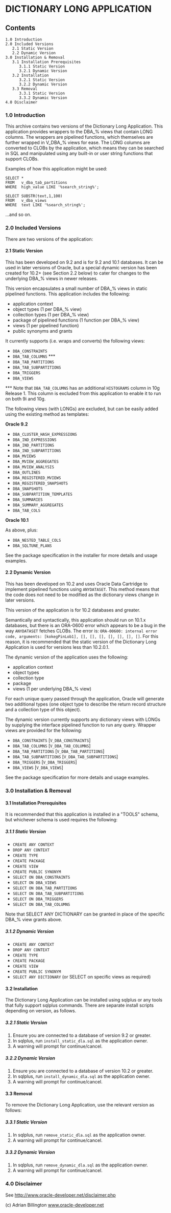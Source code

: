 
# DICTIONARY LONG APPLICATION

## Contents
```
1.0 Introduction
2.0 Included Versions
   2.1 Static Version
   2.2 Dynamic Version
3.0 Installation & Removal
   3.1 Installation Prerequisites
      3.1.1 Static Version
      3.2.1 Dynamic Version
   3.2 Installation
      3.2.1 Static Version
      3.2.2 Dynamic Version
   3.3 Removal
      3.3.1 Static Version
      3.3.2 Dynamic Version
4.0 Disclaimer
```
  
### 1.0 Introduction
This archive contains two versions of the Dictionary Long Application. This application provides wrappers to the DBA_% views that contain LONG columns. The wrappers are pipelined functions, which themselves are further wrapped in V_DBA_% views for ease. The LONG columns are converted to CLOBs by the application, which means they can be searched in SQL and manipulated using any built-in or user string functions that support CLOBs. 

Examples of how this application might be used:

   ```
   SELECT *
   FROM   v_dba_tab_partitions 
   WHERE  high_value LIKE '%search_string%';
   ```

   ```
   SELECT SUBSTR(text,1,100) 
   FROM   v_dba_views
   WHERE  text LIKE '%search_string%';
   ```

   ...and so on.

  
### 2.0 Included Versions
There are two versions of the application:

#### 2.1 Static Version
This has been developed on 9.2 and is for 9.2 and 10.1 databases. It can be used in later versions of Oracle, but a special dynamic version has been created for 10.2+ (see Section 2.2 below) to cater for changes to the underlying DBA_% views in newer releases.

This version encapsulates a small number of DBA_% views in static pipelined functions. This application includes the following:

* application context
* object types (1 per DBA_% view)
* collection types (1 per DBA_% view)
* package of pipelined functions (1 function per DBA_% view)
* views (1 per pipelined function)
* public synonyms and grants

It currently supports (i.e. wraps and converts) the following views: 

* `DBA_CONSTRAINTS`
* `DBA_TAB_COLUMNS` ***
* `DBA_TAB_PARTITIONS`
* `DBA_TAB_SUBPARTITIONS`
* `DBA_TRIGGERS`
* `DBA_VIEWS`

*** Note that `DBA_TAB_COLUMNS` has an additional `HISTOGRAMS` column in 10g Release 1. This column is excluded from this application to enable it to run on both 9i and 10g.

The following views (with LONGs) are excluded, but can be easily added using the existing method as templates:

**Oracle 9.2**

* `DBA_CLUSTER_HASH_EXPRESSIONS`
* `DBA_IND_EXPRESSIONS`
* `DBA_IND_PARTITIONS`
* `DBA_IND_SUBPARTITIONS`
* `DBA_MVIEWS`
* `DBA_MVIEW_AGGREGATES`
* `DBA_MVIEW_ANALYSIS`
* `DBA_OUTLINES`
* `DBA_REGISTERED_MVIEWS`
* `DBA_REGISTERED_SNAPSHOTS`
* `DBA_SNAPSHOTS`
* `DBA_SUBPARTITION_TEMPLATES`
* `DBA_SUMMARIES`
* `DBA_SUMMARY_AGGREGATES`
* `DBA_TAB_COLS`

**Oracle 10.1**

As above, plus:

* `DBA_NESTED_TABLE_COLS`
* `DBA_SQLTUNE_PLANS`

See the package specification in the installer for more details and usage examples.

#### 2.2 Dynamic Version
This has been developed on 10.2 and uses Oracle Data Cartridge to implement pipelined functions using `ANYDATASET`. This method means that the code does not need to be modified as the dictionary views change in later versions.

This version of the application is for 10.2 databases and greater.

Semantically and syntactically, this application should run on 10.1.x databases, but there is an ORA-0600 error which appears to be a bug in the way `ANYDATASET` fetches CLOBs. The error is: `ORA-00600: internal error code, arguments: [kokegPinLob1], [], [], [], [], [], [], []`. For this reason, it is recommended that the static version of the Dictionary Long Application is used for versions less than 10.2.0.1.

The dynamic version of the application uses the following:

* application context
* object types
* collection type
* package
* views (1 per underlying DBA_% view)

For each unique query passed through the application, Oracle will generate two additional types (one object type to describe the return record structure and a collection type of this object).

The dynamic version currently supports any dictionary views with LONGs by supplying the interface pipelined function to run any query. Wrapper views are provided for the following:

* `DBA_CONSTRAINTS`        [`V_DBA_CONSTRAINTS`]
* `DBA_TAB_COLUMNS`        [`V_DBA_TAB_COLUMNS`]
* `DBA_TAB_PARTITIONS`     [`V_DBA_TAB_PARTITIONS`]
* `DBA_TAB_SUBPARTITIONS`  [`V_DBA_TAB_SUBPARTITIONS`]
* `DBA_TRIGGERS`           [`V_DBA_TRIGGERS`]
* `DBA_VIEWS`              [`V_DBA_VIEWS`]


See the package specification for more details and usage examples.

### 3.0 Installation & Removal

#### 3.1 Installation Prerequisites
It is recommended that this application is installed in a "TOOLS" schema, but whichever schema is used requires the following:

##### 3.1.1 Static Version

* `CREATE ANY CONTEXT`
* `DROP ANY CONTEXT`
* `CREATE TYPE`
* `CREATE PACKAGE`
* `CREATE VIEW`
* `CREATE PUBLIC SYNONYM`
* `SELECT ON DBA_CONSTRAINTS`
* `SELECT ON DBA_VIEWS`
* `SELECT ON DBA_TAB_PARTITIONS`
* `SELECT ON DBA_TAB_SUBPARTITIONS`
* `SELECT ON DBA_TRIGGERS`
* `SELECT ON DBA_TAB_COLUMNS`
  
Note that SELECT ANY DICTIONARY can be granted in place of the specific DBA_% view grants above. 

##### 3.1.2 Dynamic Version

* `CREATE ANY CONTEXT`
* `DROP ANY CONTEXT`
* `CREATE TYPE`
* `CREATE PACKAGE`
* `CREATE VIEW`
* `CREATE PUBLIC SYNONYM`
* `SELECT ANY DICTIONARY` (or SELECT on specific views as required)

#### 3.2 Installation
The Dictionary Long Application can be installed using sqlplus or any tools that fully support sqlplus commands. There are separate install scripts depending on version, as follows.

##### 3.2.1 Static Version

1. Ensure you are connected to a database of version 9.2 or greater.
2. In sqlplus, run `install_static_dla.sql` as the application owner.
3. A warning will prompt for continue/cancel.

##### 3.2.2 Dynamic Version

1. Ensure you are connected to a database of version 10.2 or greater.
2. In sqlplus, run `install_dynamic_dla.sql` as the application owner.
3. A warning will prompt for continue/cancel.

#### 3.3 Removal
To remove the Dictionary Long Application, use the relevant version as follows:

##### 3.3.1 Static Version

1. In sqlplus, run `remove_static_dla.sql` as the application owner.
2. A warning will prompt for continue/cancel.

##### 3.3.2 Dynamic Version

1. In sqlplus, run `remove_dynamic_dla.sql` as the application owner.
2. A warning will prompt for continue/cancel.

  
### 4.0 Disclaimer
See http://www.oracle-developer.net/disclaimer.php

(c) Adrian Billington www.oracle-developer.net
